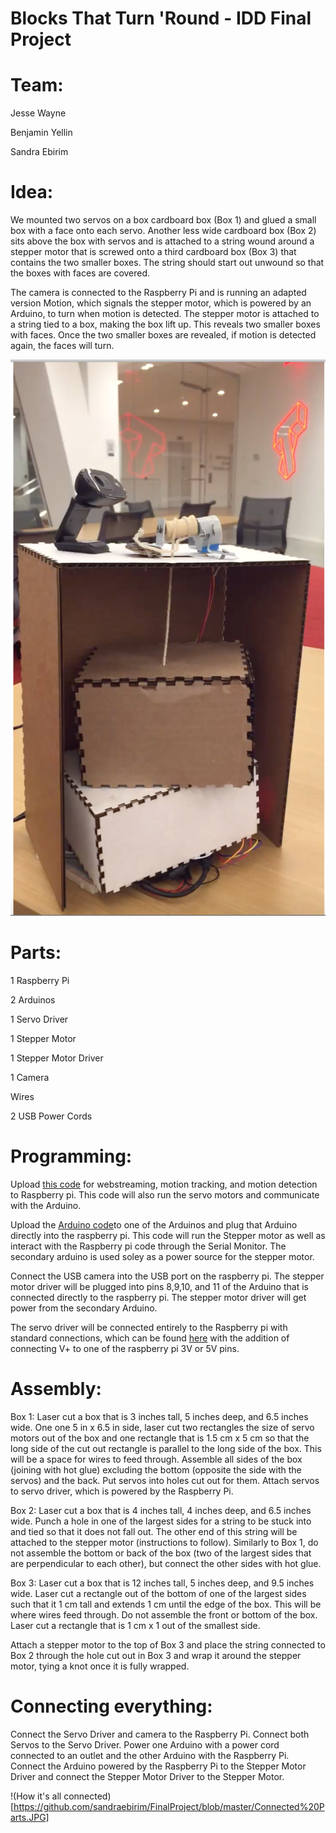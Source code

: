 # Blocks That Turn 'Round - IDD Final Project

# Team:

Jesse Wayne 

Benjamin Yellin

Sandra Ebirim


# Idea: 

We mounted two servos on a box cardboard box (Box 1) and glued a small box with a face onto each servo. Another less wide cardboard box (Box 2) sits above the box with servos and is attached to a string wound around a stepper motor that is screwed onto a third cardboard box (Box 3) that contains the two smaller boxes. The string should start out unwound so that the boxes with faces are covered.   

The camera is connected to the Raspberry Pi and is running an adapted version Motion, which signals the stepper motor, which is powered by an Arduino, to turn when motion is detected. The stepper motor is attached to a string tied to a box, making the box lift up. This reveals two smaller boxes with faces. Once the two smaller boxes are revealed, if motion is detected again, the faces will turn.  

![Final Version](https://github.com/sandraebirim/FinalProject/blob/master/FinalPrototype.png)  

# Parts: 

1 Raspberry Pi 

2 Arduinos 

1 Servo Driver

1 Stepper Motor

1 Stepper Motor Driver

1 Camera

Wires 

2 USB Power Cords 

# Programming: 

Upload [this code](https://github.com/sandraebirim/FinalProject/blob/master/FinalCode.py) for webstreaming, motion tracking, and motion detection to Raspberry pi. This code will also run the servo motors and communicate with the Arduino. 

Upload the [Arduino code](https://github.com/sandraebirim/FinalProject/blob/master/steppermotor.ino)to one of the Arduinos and plug that Arduino directly into the raspberry pi. This code will run the Stepper motor as well as interact with the Raspberry pi code through the Serial Monitor. The secondary arduino is used soley as a power source for the stepper motor. 

Connect the USB camera into the USB port on the raspberry pi. The stepper motor driver will be plugged into pins 8,9,10, and 11 of the Arduino that is connected directly to the raspberry pi. The stepper motor driver will get power from the secondary Arduino.

The servo driver will be connected entirely to the Raspberry pi with standard connections, which can be found [here](https://learn.adafruit.com/assets/69564) with the addition of connecting V+ to one of the raspberry pi 3V or 5V pins. 

# Assembly: 
Box 1: Laser cut a box that is 3 inches tall, 5 inches deep, and 6.5 inches wide. One one 5 in x 6.5 in side, laser cut two rectangles the size of servo motors out of the box and one rectangle that is 1.5 cm x 5 cm so that the long side of the cut out rectangle is parallel to the long side of the box. This will be a space for wires to feed through. Assemble all sides of the box (joining with hot glue) excluding the bottom (opposite the side with the servos) and the back. Put servos into holes cut out for them. Attach servos to servo driver, which is powered by the Raspberry Pi. 

Box 2: Laser cut a box that is 4 inches tall, 4 inches deep, and 6.5 inches wide. Punch a hole in one of the largest sides for a string to be stuck into and tied so that it does not fall out. The other end of this string will be attached to the stepper motor (instructions to follow). Similarly to Box 1, do not assemble the bottom or back of the box (two of the largest sides that are perpendicular to each other), but connect the other sides with hot glue.

Box 3: Laser cut a box that is 12 inches tall, 5 inches deep, and 9.5 inches wide. Laser cut a rectangle out of the bottom of one of the largest sides such that it 1 cm tall and extends 1 cm until the edge of the box. This will be where wires feed through. Do not assemble the front or bottom of the box. Laser cut a rectangle that is 1 cm x 1 out of the smallest side. 

Attach a stepper motor to the top of Box 3 and place the string connected to Box 2 through the hole cut out in Box 3 and wrap it around the stepper motor, tying a knot once it is fully wrapped. 

# Connecting everything: 

Connect the Servo Driver and camera to the Raspberry Pi. Connect both Servos to the Servo Driver. Power one Arduino with a power cord connected to an outlet and the other Arduino with the Raspberry Pi. Connect the Arduino powered by the Raspberry Pi to the Stepper Motor Driver and connect the Stepper Motor Driver to the Stepper Motor. 

!(How it's all connected)[https://github.com/sandraebirim/FinalProject/blob/master/Connected%20Parts.JPG]







